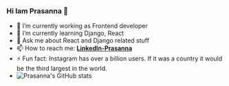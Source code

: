 ### Hi Iam Prasanna 👋

- 🔭 I’m currently working as Frontend developer
- 🌱 I’m currently learning Django, React
- 💬 Ask me about React and Django related stuff
- 📫 How to reach me: **[LinkedIn-Prasanna](https://www.linkedin.com/feed/)**
- ⚡ Fun fact: Instagram has over a billion users. If it was a country it would be the third largest in the world.
- ![Prasanna's GitHub stats](https://github-readme-stats.vercel.app/api?username=prasannakulal&show_icons=true&theme=radical)

